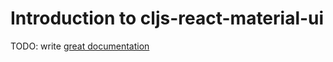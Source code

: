 # Introduction to cljs-react-material-ui

TODO: write [great documentation](http://jacobian.org/writing/what-to-write/)
